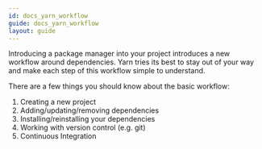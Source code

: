 ```yaml
---
id: docs_yarn_workflow
guide: docs_yarn_workflow
layout: guide
---
```


Introducing a package manager into your project introduces a new workflow
around dependencies. Yarn tries its best to stay out of your way and make each
step of this workflow simple to understand.

There are a few things you should know about the basic workflow:

1. Creating a new project
2. Adding/updating/removing dependencies
3. Installing/reinstalling your dependencies
4. Working with version control (e.g. git)
5. Continuous Integration
